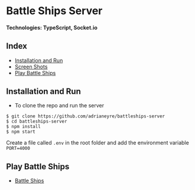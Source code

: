 # Battle Ships Server

#### Technologies: TypeScript, Socket.io

## Index
* [Installation and Run](#Install)
* [Screen Shots](#Shots)
* [Play Battle Ships](#Play)

## <a name="Install">Installation and Run</a>
* To clone the repo and run the server
```shell
$ git clone https://github.com/adrianeyre/battleships-server
$ cd battleships-server
$ npm install
$ npm start
```

Create a file called `.env` in the root folder and add the environment variable `PORT=4000`

## <a name="Play">Play Battle Ships</a>
* [Battle Ships](http://adrianeyre.co.uk/battle-ships)
